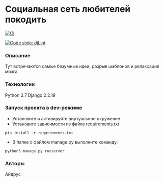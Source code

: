 # Социальная сеть любителей покодить

[![CI](https://github.com/yandex-praktikum/hw05_final/actions/workflows/python-app.yml/badge.svg?branch=master)](https://github.com/yandex-praktikum/hw05_final/actions/workflows/python-app.yml)

[![Code style: djLint](https://img.shields.io/badge/html%20style-djLint-blue.svg)](https://github.com/Riverside-Healthcare/djlint)

### Описание
Тут встречаются самые безумные идеи, разрыв шаблонов и релаксация мозга.
### Технологии
Python 3.7
Django 2.2.19
### Запуск проекта в dev-режиме
- Установите и активируйте виртуальное окружение
- Установите зависимости из файла requirements.txt
```
pip install -r requirements.txt
``` 
- В папке с файлом manage.py выполните команду:
```
python3 manage.py runserver
```
### Авторы
Айдрус
